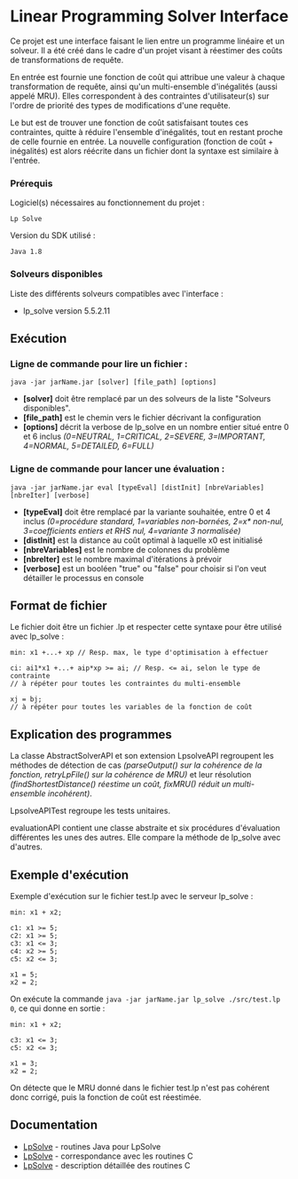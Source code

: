 # Linear Programming Solver Interface

Ce projet est une interface faisant le lien entre un programme linéaire et un solveur. Il a été créé dans le cadre d'un projet visant à réestimer des coûts de transformations de requête.  

En entrée est fournie une fonction de coût qui attribue une valeur à chaque transformation de requête, ainsi qu'un multi-ensemble d'inégalités (aussi appelé MRU). Elles correspondent à des contraintes d'utilisateur(s) sur l'ordre de priorité des types de modifications d'une requête.  

Le but est de trouver une fonction de coût satisfaisant toutes ces contraintes, quitte à réduire l'ensemble d'inégalités, tout en restant proche de celle fournie en entrée. La nouvelle configuration (fonction de coût + inégalités) est alors réécrite dans un fichier dont la syntaxe est similaire à l'entrée.  

### Prérequis

Logiciel(s) nécessaires au fonctionnement du projet :

```
Lp Solve
```

Version du SDK utilisé :

```
Java 1.8
```

### Solveurs disponibles

Liste des différents solveurs compatibles avec l'interface :

* lp_solve version 5.5.2.11

## Exécution

### Ligne de commande pour lire un fichier :

```
java -jar jarName.jar [solver] [file_path] [options]
```

- **[solver]** doit être remplacé par un des solveurs de la liste "Solveurs disponibles".  
- **[file_path]** est le chemin vers le fichier décrivant la configuration    
- **[options]** décrit la verbose de lp_solve en un nombre entier situé entre 0 et 6 inclus *(0=NEUTRAL, 1=CRITICAL, 2=SEVERE, 3=IMPORTANT, 4=NORMAL, 5=DETAILED, 6=FULL)*

### Ligne de commande pour lancer une évaluation :

```
java -jar jarName.jar eval [typeEval] [distInit] [nbreVariables] [nbreIter] [verbose]
```

- **[typeEval]** doit être remplacé par la variante souhaitée, entre 0 et 4 inclus *(0=procédure standard, 1=variables non-bornées, 2=x\* non-nul, 3=coefficients entiers et RHS nul, 4=variante 3 normalisée)*   
- **[distInit]** est la distance au coût optimal à laquelle x0 est initialisé  
- **[nbreVariables]** est le nombre de colonnes du problème  
- **[nbreIter]** est le nombre maximal d'itérations à prévoir
- **[verbose]** est un booléen "true" ou "false" pour choisir si l'on veut détailler le processus en console  


## Format de fichier
Le fichier doit être un fichier .lp et respecter cette syntaxe pour être utilisé avec lp_solve :
```
min: x1 +...+ xp // Resp. max, le type d'optimisation à effectuer

ci: ai1*x1 +...+ aip*xp >= ai; // Resp. <= ai, selon le type de contrainte
// à répéter pour toutes les contraintes du multi-ensemble

xj = bj;
// à répéter pour toutes les variables de la fonction de coût
```

## Explication des programmes

La classe AbstractSolverAPI et son extension LpsolveAPI regroupent les méthodes de détection de cas *(parseOutput() sur la cohérence de la fonction, retryLpFile() sur la cohérence de MRU)* et leur résolution *(findShortestDistance() réestime un coût, fixMRU() réduit un multi-ensemble incohérent)*.  

LpsolveAPITest regroupe les tests unitaires.  

evaluationAPI contient une classe abstraite et six procédures d'évaluation différentes les unes des autres. Elle compare la méthode de lp_solve avec d'autres.


## Exemple d'exécution

Exemple d'exécution sur le fichier test.lp avec le serveur lp_solve :
```
min: x1 + x2;

c1: x1 >= 5;
c2: x1 >= 5;
c3: x1 <= 3;
c4: x2 >= 5;
c5: x2 <= 3;

x1 = 5;
x2 = 2;
```

On exécute la commande ``java -jar jarName.jar lp_solve ./src/test.lp 0``, 
ce qui donne en sortie : 
```
min: x1 + x2;

c3: x1 <= 3;
c5: x2 <= 3;

x1 = 3;
x2 = 2;
```

On détecte que le MRU donné dans le fichier test.lp n'est pas cohérent donc corrigé, puis la fonction de coût est réestimée.

## Documentation

* [LpSolve](http://web.mit.edu/lpsolve_v5520/doc/Java/docs/api/index.html) - routines Java pour LpSolve
* [LpSolve](http://lpsolve.sourceforge.net/5.5/Java/docs/reference.html) - correspondance avec les routines C
* [LpSolve](http://lpsolve.sourceforge.net/5.5/lp_solveAPIreference.htm) - description détaillée des routines C
